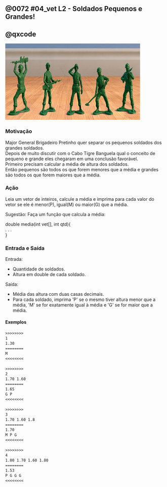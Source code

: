 ## @0072 #04_vet L2 - Soldados Pequenos e Grandes!
## @qxcode

![](capa.jpg)

### Motivação

Major General Brigadeiro Pretinho quer separar os pequenos soldados dos grandes soldados.  
Depois de muito discutir com o Cabo Tigre Banguela qual o conceito de pequeno e grande eles chegaram em uma conclusão favorável.  
Primeiro precisam calcular a média de altura dos soldados.  
Então pequenos são todos os que forem menores que a média e grandes são todos os que forem maiores que a média.  
  
### Ação

Leia um vetor de inteiros, calcule a média e imprima para cada valor do vetor se ele é menor(P), igual(M) ou maior(G) que a média.  
  
Sugestão: Faça um função que calcula a média:  

double media(int vet\[\], int qtd){  
        .   .   .  
}  

### Entrada e Saída

Entrada:

*   Quantidade de soldados.
*   Altura em double de cada soldado.  

Saída:

*   Média das altura com duas casas decimais.
*   Para cada soldado, imprima 'P' se o mesmo tiver altura menor que a média, 'M' se for exatamente igual à média e 'G' se for maior que a média.  

#### Exemplos

```
>>>>>>>>
1
1.30
========
M
<<<<<<<<

>>>>>>>>
2
1.70 1.60
========
1.65
G P
<<<<<<<<

>>>>>>>>
3
1.70 1.60 1.8
========
1.70
M P G
<<<<<<<<

>>>>>>>>
4
1.00 1.70 1.60 1.80
========
1.53
P G G G
<<<<<<<<
```

<!---
>>>>>>>> 01
3
1.7 1.6 1.8
========
1.70
M P G
<<<<<<<<

>>>>>>>> 02
1
1.30
========
M
<<<<<<<<

>>>>>>>> 03
2
1.6 1.7
========
1.65
P G
<<<<<<<<
--->